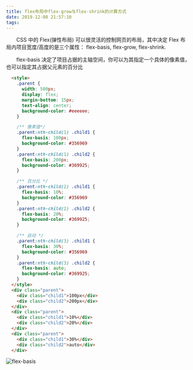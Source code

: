 ```yaml
---
title: flex布局中flex-grow与flex-shrink的计算方式
date: 2019-12-08 21:57:10
tags:
---
```


　　CSS 中的 Flex(弹性布局) 可以很灵活的控制网页的布局，其中决定 Flex 布局内项目宽度/高度的是三个属性：
flex-basis, flex-grow, flex-shrink. 

　　flex-basis 决定了项目占据的主轴空间，你可以为其指定一个具体的像素值，也可以指定其占据父元素的百分比


```html
  <style>
    .parent {
      width: 500px;
      display: flex;
      margin-bottom: 15px;
      text-align: center;
      background-color: #eeeeee;
    }

    /** 像素值*/
    .parent:nth-child(1) .child1 {
      flex-basis: 100px;
      background-color: #356969
    }
    .parent:nth-child(1) .child2 {
      flex-basis: 200px;
      background-color: #369925;
    }

    /** 百分比 */
    .parent:nth-child(2) .child1 {
      flex-basis: 10%;
      background-color: #356969
    }
    .parent:nth-child(2) .child2 {
      flex-basis: 20%;
      background-color: #369925;
    }

    /** 自动 */
    .parent:nth-child(3) .child1 {
      flex-basis: 30%;
      background-color: #356969
    }
    .parent:nth-child(3) .child2 {
      flex-basis: auto;
      background-color: #369925;
    }
  </style>
  <div class="parent">
    <div class="child1">100px</div>
    <div class="child2">200px</div>
  </div>
  <div class="parent">
    <div class="child1">10%</div>
    <div class="child2">20%</div>
  </div>
  <div class="parent">
    <div class="child1">30%</div>
    <div class="child2">auto</div>
  </div>
```

![flex-basis](/assets/images/map/4/ar4-1.png)

